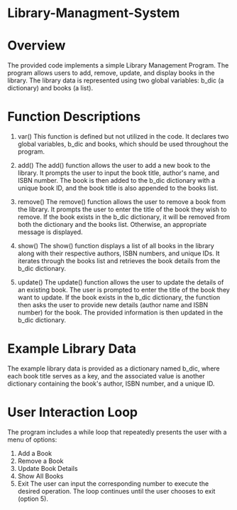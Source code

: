 # Library-Managment-System
# Overview
The provided code implements a simple Library Management Program. The program allows users to add, remove, update, and display books in the library. The library data is represented using two global variables: b_dic (a dictionary) and books (a list).

# Function Descriptions
1. var()
This function is defined but not utilized in the code. It declares two global variables, b_dic and books, which should be used throughout the program.

2. add()
The add() function allows the user to add a new book to the library. It prompts the user to input the book title, author's name, and ISBN number. The book is then added to the b_dic dictionary with a unique book ID, and the book title is also appended to the books list.

3. remove()
The remove() function allows the user to remove a book from the library. It prompts the user to enter the title of the book they wish to remove. If the book exists in the b_dic dictionary, it will be removed from both the dictionary and the books list. Otherwise, an appropriate message is displayed.

4. show()
The show() function displays a list of all books in the library along with their respective authors, ISBN numbers, and unique IDs. It iterates through the books list and retrieves the book details from the b_dic dictionary.

5. update()
The update() function allows the user to update the details of an existing book. The user is prompted to enter the title of the book they want to update. If the book exists in the b_dic dictionary, the function then asks the user to provide new details (author name and ISBN number) for the book. The provided information is then updated in the b_dic dictionary.

# Example Library Data
The example library data is provided as a dictionary named b_dic, where each book title serves as a key, and the associated value is another dictionary containing the book's author, ISBN number, and a unique ID.

# User Interaction Loop
The program includes a while loop that repeatedly presents the user with a menu of options:

1) Add a Book
2) Remove a Book
3) Update Book Details
4) Show All Books
5) Exit
The user can input the corresponding number to execute the desired operation. The loop continues until the user chooses to exit (option 5).
